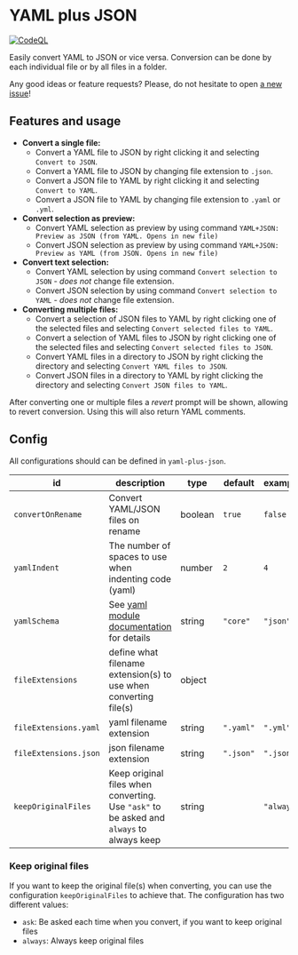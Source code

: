 # YAML plus JSON

[![CodeQL](https://github.com/hilleer/vscode-yaml-plus-json/actions/workflows/codeql-analysis.yml/badge.svg?branch=main)](https://github.com/hilleer/vscode-yaml-plus-json/actions/workflows/codeql-analysis.yml)

Easily convert YAML to JSON or vice versa. Conversion can be done by each individual file or by all files in a folder.

Any good ideas or feature requests? Please, do not hesitate to open [a new issue](https://github.com/hilleer/vscode-yaml-plus-json/issues/new)!

## Features and usage

* **Convert a single file:**
	* Convert a YAML file to JSON by right clicking it and selecting `Convert to JSON`.
	* Convert a YAML file to JSON by changing file extension to `.json`.
	* Convert a JSON file to YAML by right clicking it and selecting `Convert to YAML`.
	* Convert a JSON file to YAML by changing file extension to `.yaml` or `.yml`.
* **Convert selection as preview:**
	* Convert YAML selection as preview by using command `YAML+JSON: Preview as JSON (from YAML. Opens in new file)`
	* Convert JSON selection as preview by using command `YAML+JSON: Preview as YAML (from JSON. Opens in new file)`
* **Convert text selection:**
	* Convert YAML selection by using command `Convert selection to JSON` - _does not_ change file extension.
	* Convert JSON selection by using command `Convert selection to YAML` - _does not_ change file extension.
* **Converting multiple files:**
	* Convert a selection of JSON files to YAML by right clicking one of the selected files and selecting `Convert selected files to YAML`.
	* Convert a selection of YAML files to JSON by right clicking one of the selected files and selecting `Convert selected files to JSON`.
	* Convert YAML files in a directory to JSON by right clicking the directory and selecting `Convert YAML files to JSON`.
	* Convert JSON files in a directory to YAML by right clicking the directory and selecting `Convert JSON files to YAML`.

After converting one or multiple files a _revert_ prompt will be shown, allowing to revert conversion. Using this will also return YAML comments.

## Config

All configurations should can be defined in `yaml-plus-json`.

| id                    | description                                                                                                               | type    | default   | example    |
|-----------------------|---------------------------------------------------------------------------------------------------------------------------|---------|-----------|------------|
| `convertOnRename`     | Convert YAML/JSON files on rename                                                                                         | boolean | `true`    | `false`    |
| `yamlIndent`          | The number of spaces to use when indenting code (yaml)                                                                    | number  | `2`       | `4`        |
| `yamlSchema`          | See [yaml module documentation](https://github.com/eemeli/yaml/blob/master/docs/03_options.md#schema-options) for details | string  | `"core"`  | `"json"`   |
| `fileExtensions`      | define what filename extension(s) to use when converting file(s)                                                          | object  |           |            |
| `fileExtensions.yaml` | yaml filename extension                                                                                                   | string  | `".yaml"` | `".yml"`   |
| `fileExtensions.json` | json filename extension                                                                                                   | string  | `".json"` | `".json"`  |
| `keepOriginalFiles`   | Keep original files when converting. Use `"ask"` to be asked and `always` to always keep                                  | string  |           | `"always"` |

### Keep original files

If you want to keep the original file(s) when converting, you can use the configuration `keepOriginalFiles` to achieve that. The configuration has two different values:

* `ask`: Be asked each time when you convert, if you want to keep original files
* `always`: Always keep original files

